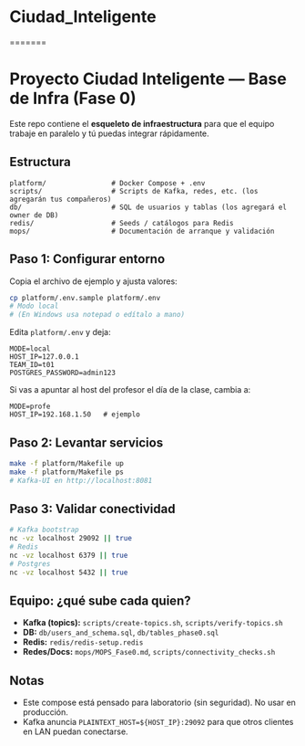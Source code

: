 
# Ciudad_Inteligente
=======
# Proyecto Ciudad Inteligente — Base de Infra (Fase 0)

Este repo contiene el **esqueleto de infraestructura** para que el equipo trabaje en paralelo y tú puedas integrar rápidamente.

## Estructura
```
platform/                # Docker Compose + .env
scripts/                 # Scripts de Kafka, redes, etc. (los agregarán tus compañeros)
db/                      # SQL de usuarios y tablas (los agregará el owner de DB)
redis/                   # Seeds / catálogos para Redis
mops/                    # Documentación de arranque y validación
```

## Paso 1: Configurar entorno
Copia el archivo de ejemplo y ajusta valores:
```bash
cp platform/.env.sample platform/.env
# Modo local
# (En Windows usa notepad o edítalo a mano)
```
Edita `platform/.env` y deja:
```
MODE=local
HOST_IP=127.0.0.1
TEAM_ID=t01
POSTGRES_PASSWORD=admin123
```

Si vas a apuntar al host del profesor el día de la clase, cambia a:
```
MODE=profe
HOST_IP=192.168.1.50   # ejemplo
```

## Paso 2: Levantar servicios
```bash
make -f platform/Makefile up
make -f platform/Makefile ps
# Kafka-UI en http://localhost:8081
```

## Paso 3: Validar conectividad
```bash
# Kafka bootstrap
nc -vz localhost 29092 || true
# Redis
nc -vz localhost 6379 || true
# Postgres
nc -vz localhost 5432 || true
```

## Equipo: ¿qué sube cada quien?
- **Kafka (topics):** `scripts/create-topics.sh`, `scripts/verify-topics.sh`
- **DB:** `db/users_and_schema.sql`, `db/tables_phase0.sql`
- **Redis:** `redis/redis-setup.redis`
- **Redes/Docs:** `mops/MOPS_Fase0.md`, `scripts/connectivity_checks.sh`

## Notas
- Este compose está pensado para laboratorio (sin seguridad). No usar en producción.
- Kafka anuncia `PLAINTEXT_HOST=${HOST_IP}:29092` para que otros clientes en LAN puedan conectarse.

